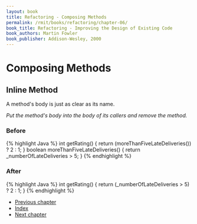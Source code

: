 ```yaml
---
layout: book
title: Refactoring - Composing Methods
permalink: /rmit/books/refactoring/chapter-06/
book_title: Refactoring - Improving the Design of Existing Code
book_authors: Martin Fowler
book_publisher: Addison-Wesley, 2000
---
```


# Composing Methods

## Inline Method

A method's body is just as clear as its name.

_Put the method's body into the body of its callers and remove the method._

### Before

{% highlight Java %}
int getRating() {
	return (moreThanFiveLateDeliveries()) ? 2 : 1;
}
boolean moreThanFiveLateDeliveries() {
	return _numberOfLateDeliveries > 5;
}
{% endhighlight %}

### After

{% highlight Java %}
int getRating() {
	return (_numberOfLateDeliveries > 5) ? 2 : 1;
}
{% endhighlight %}


<nav class="nav-chapters">
	<ul>
		<li class="prev-chapter"><a href="../chapter-03/">Previous chapter</a></li>
		<li class="index"><a href="../index.html">Index</a></li>		
		<li class="next-chapter"><a href="../chapter-07/">Next chapter</a></li>
	</ul>
</nav>